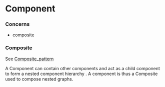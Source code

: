 Component
=========

### Concerns

-	composite

### Composite

See [Composite_pattern](https://en.wikipedia.org/wiki/Composite_pattern)

A Component can contain other components and act as a child component to form a nested component hierarchy . A component is thus a Composite used to compose nested graphs.
